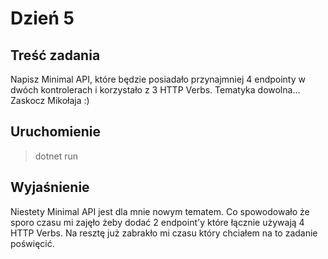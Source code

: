 # Dzień 5

## Treść zadania
Napisz Minimal API, które będzie posiadało przynajmniej 4 endpointy w dwóch kontrolerach i korzystało z 3 HTTP Verbs.
Tematyka dowolna... Zaskocz Mikołaja :)

## Uruchomienie
> dotnet run

## Wyjaśnienie
Niestety Minimal API jest dla mnie nowym tematem. Co spowodowało że sporo czasu mi zajęło żeby dodać 2 endpoint'y które łącznie używają 4 HTTP Verbs. Na resztę już zabrakło mi czasu który chciałem na to zadanie poświęcić.